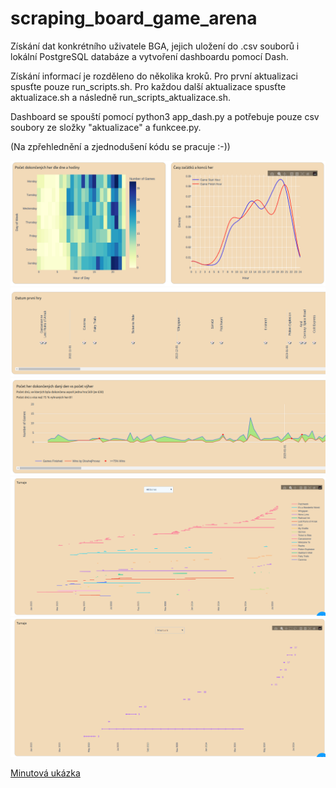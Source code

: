 # scraping_board_game_arena
Získání dat konkrétního uživatele BGA, jejich uložení do .csv souborů i lokální PostgreSQL databáze a vytvoření dashboardu pomocí Dash.

Získání informací je rozděleno do několika kroků. Pro první aktualizaci spusťte pouze run_scripts.sh. Pro každou další aktualizace spusťte aktualizace.sh a následně run_scripts_aktualizace.sh.

Dashboard se spouští pomocí python3 app_dash.py a potřebuje pouze csv soubory ze složky "aktualizace" a funkcee.py.

(Na zpřehlednění a zjednodušení kódu se pracuje :-))


![My Image Description](bga1.png)
![My Image Description](bga2.png)
![My Image Description](bga3.png)
![My Image Description](bga4.png)
![My Image Description](bga5.png)

[Minutová ukázka](https://github.com/pavlinak7/scraping_board_game_arena/blob/main/ukazka.mkv) 

